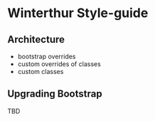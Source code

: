 # Winterthur Style-guide

## Architecture

- bootstrap overrides
- custom overrides of classes
- custom classes

## Upgrading Bootstrap

TBD

